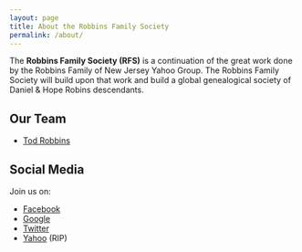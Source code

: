```yaml
---
layout: page
title: About the Robbins Family Society
permalink: /about/
---
```


The **Robbins Family Society (RFS)** is a continuation of the great work done by the Robbins Family of New Jersey Yahoo Group. The Robbins Family Society will build upon that work and build a global genealogical society of Daniel & Hope Robins descendants.

## Our Team

- [Tod Robbins](tod-robbins)

## Social Media

Join us on:
- [Facebook](https://www.facebook.com/groups/124949990963043/)
- [Google](https://groups.google.com/forum/#!forum/robbins-family-society)
- [Twitter](https://twitter.com/RobbinsSociety)
- [Yahoo](https://groups.yahoo.com/neo/groups/robbinsfamilysociety/info) (RIP)
